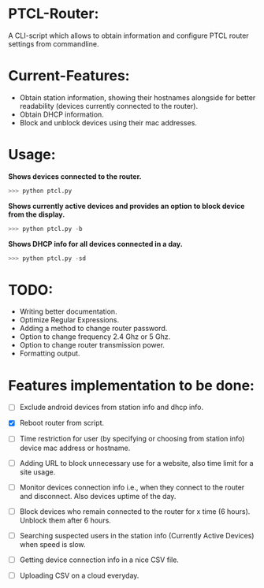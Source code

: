 # PTCL-Router:

A CLI-script which allows to obtain information and configure PTCL router settings from commandline. 

# Current-Features:

- Obtain station information, showing their hostnames alongside for better readability (devices currently connected to the router).
- Obtain DHCP information.
- Block and unblock devices using their mac addresses.

# Usage:

**Shows devices connected to the router.**

```python
>>> python ptcl.py
``` 

**Shows currently active devices and provides an option to block device from the display.**

```python 
>>> python ptcl.py -b
``` 

**Shows DHCP info for all devices connected in a day.**

```python
>>> python ptcl.py -sd
```

# TODO:

- Writing better documentation.
- Optimize Regular Expressions.
- Adding a method to change router password.
- Option to change frequency 2.4 Ghz or 5 Ghz. 
- Option to change router transmission power.
- Formatting output.

# Features implementation to be done:

- [ ] Exclude android devices from station info and dhcp info.
- [X] Reboot router from script.
- [ ] Time restriction for user (by specifying or choosing from station info) device mac address or hostname.
- [ ] Adding URL to block unnecessary use for a website, also time limit for a site usage.
- [ ] Monitor devices connection info i.e., when they connect to the router and disconnect. Also devices uptime of the day.
- [ ] Block devices who remain connected to the router for x time (6 hours). Unblock them after 6 hours.
- [ ] Searching suspected users in the station info (Currently Active Devices) when speed is slow.
- [ ] Getting device connection info in a nice CSV file.
- [ ] Uploading CSV on a cloud everyday.




